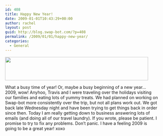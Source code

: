 ```yaml
---
id: 408
title: Happy New Year!
date: 2009-01-01T10:43:29+00:00
author: rachel
layout: post
guid: http://blog.swap-bot.com/?p=408
permalink: /2009/01/01/happy-new-year/
categories:
  - General
---
```

<img src="http://blog.swap-bot.com/wp-content/uploads/2009/01/sbnewyear09.jpg" alt="" title="sbnewyear09" width="470" height="77" class="alignnone size-full wp-image-409" srcset="http://blog.swap-bot.com/wp-content/uploads/2009/01/sbnewyear09-300x49.jpg 300w, http://blog.swap-bot.com/wp-content/uploads/2009/01/sbnewyear09.jpg 470w" sizes="(max-width: 470px) 100vw, 470px" />

What a busy time of year! Or, maybe a busy beginning of a new year&#8230; 2009, wow! Anyhoo, Travis and I were traveling over the holidays visiting our families and eating lots of yummy treats. We had planned on working on Swap-bot more consistently over the trip, but not all plans work out. We got back late Wednesday night and have been trying to get things back in order since then. Today I am really getting down to business answering lots of emails (and doing all of our travel laundry). If you wrote, please be patient. I promise to try to fix any problems. Don&#8217;t panic. I have a feeling 2009 is going to be a great year! xoxo